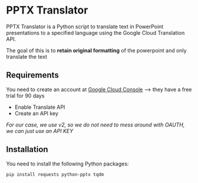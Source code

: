 # PPTX Translator

PPTX Translator is a Python script to translate text in PowerPoint presentations to a specified language using the Google Cloud Translation API.

The goal of this is to **retain original formatting** of the powerpoint and only translate the text

## Requirements

You need to create an account at [Google Cloud Console](https://cloud.google.com/cloud-console) --> they have a free trial for 90 days
- Enable Translate API
- Create an API key

*For our case, we use v2, so we do not need to mess around with OAUTH, we can just use an API KEY*

## Installation

You need to install the following Python packages:

```sh
pip install requests python-pptx tqdm
